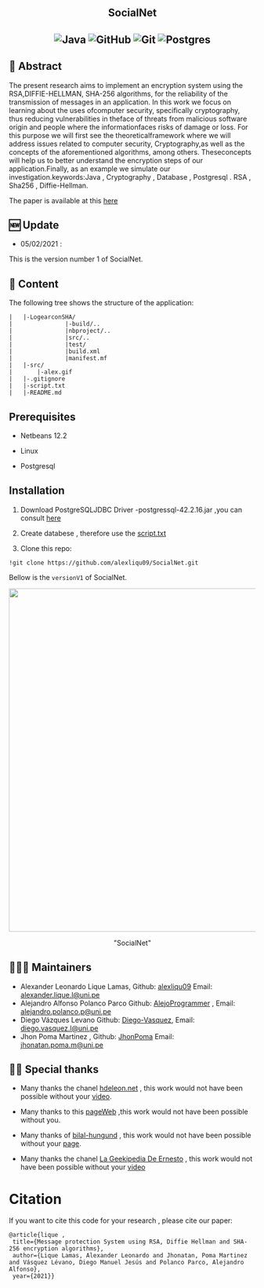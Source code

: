 <h2 align="center">
<p> SocialNet  </p>
</h2>
<h2 align="center">
<img alt="Java"  src= "https://img.shields.io/badge/java-%23ED8B00.svg?&style=for-the-badge&logo=java&logoColor=white"/>
<img alt="GitHub" src="https://img.shields.io/badge/github%20-%23121011.svg?&style=for-the-badge&logo=github&logoColor=white" />
<img alt="Git" src="https://img.shields.io/badge/git%20-%23F05033.svg?&style=for-the-badge&logo=git&logoColor=white" />
<img alt="Postgres" src="https://img.shields.io/badge/postgres-%23316192.svg?&style=for-the-badge&logo=postgresql&logoColor=white" />
<p></p>
<p></p>
</h2>

## 📜 Abstract

The present research aims to implement an encryption system using the RSA,DIFFIE-HELLMAN, SHA-256 algorithms, for the reliability of the transmission of messages in an application. In this work we focus on learning about the uses ofcomputer security, specifically cryptography, thus reducing vulnerabilities in theface of threats from malicious software origin and people where the informationfaces risks of damage or loss.  For this purpose we will first see the theoreticalframework where we will address issues related to computer security, Cryptography,as well as the concepts of the aforementioned algorithms, among others.  Theseconcepts will help us to better understand the encryption steps of our application.Finally, as an example we simulate our investigation.keywords:Java , Cryptography , Database , Postgresql . RSA , Sha256 , Diffie-Hellman.

The paper is available at this [here](https://drive.google.com/file/d/1rrsumdkHPGvV8sGGtUI3bOMSG7eg4RcI/view?usp=sharing)

## 🆕 Update
- 05/02/2021 :

 This is the version number 1 of SocialNet.

## 📖 Content

The following tree shows the structure of the application:

```
|   |-LogearconSHA/
|               |-build/..
|               |nbproject/..
|               |src/..
|               |test/   
|               |build.xml
|               |manifest.mf  
|   |-src/
|       |-alex.gif
|   |-.gitignore
|   |-script.txt
|   |-README.md
```

## Prerequisites

- Netbeans 12.2 

- Linux

- Postgresql

## Installation

1. Download PostgreSQLJDBC Driver -postgressql-42.2.16.jar ,you can consult [here](https://jdbc.postgresql.org/download.html)

2. Create databese , therefore use the [script.txt](https://github.com/alexliqu09/SocialNet/blob/main/script.txt)

3. Clone this repo:
```
!git clone https://github.com/alexliqu09/SocialNet.git

```

Bellow is the ```versionV1``` of SocialNet.
 
<p align="center">

<img src="src/alex.gif" width="700"/>

<p align="center">"SocialNet"</p>

</p align="center">

## 👨🏽‍💻 Maintainers

* Alexander Leonardo Lique Lamas, Github: [alexliqu09](https://github.com/alexliqu09) Email: alexander.lique.l@uni.pe
* Alejandro Alfonso Polanco Parco Github: [AlejoProgrammer](https://github.com/AlejoProgrammer) , Email: alejandro.polanco.p@uni.pe 
* Diego Vázques Levano Github: [Diego-Vasquez](https://github.com/Diego-Vasquez), Email: diego.vasquez.l@uni.pe  
* Jhon Poma Martinez , Github: [JhonPoma](https://github.com/JhonPoma) Email: jhonatan.poma.m@uni.pe 

## 🙏🏽 Special thanks

* Many thanks the chanel [hdeleon.net](https://www.youtube.com/channel/UCDUdeFslCNoM29MAlZOfdWQ) , this work would not have been possible without your [video](https://www.youtube.com/watch?v=7Opd2EjrqnM&t=1s).

* Many thanks to this [pageWeb](https://stackoverflow.com/questions/14642125/i-need-to-primitive-root-of-prime-number) ,this work would not have been possible without you.

* Many thanks of [bilal-hungund](https://auth.geeksforgeeks.org/user/bilal-hungund/articles) , this work would not have been possible without your [page](https://www.geeksforgeeks.org/sha-256-hash-in-java/).

* Many thanks the chanel [La Geekipedia De Ernesto](https://www.youtube.com/channel/UCeEW6PHNJlIwI-rKChmqqkw) , this work would not have been possible without your [video](https://www.youtube.com/watch?v=xGzeEUHcsj8)

# Citation

If you want to cite this code for your research , please cite our paper:
```
@article{lique , 
 title={Message protection System using RSA, Diffie Hellman and SHA-256 encryption algorithms}, 
 author={Lique Lamas, Alexander Leonardo and Jhonatan, Poma Martinez and Vásquez Lévano, Diego Manuel Jesús and Polanco Parco, Alejandro Alfonso},
 year={2021}}
 ```
